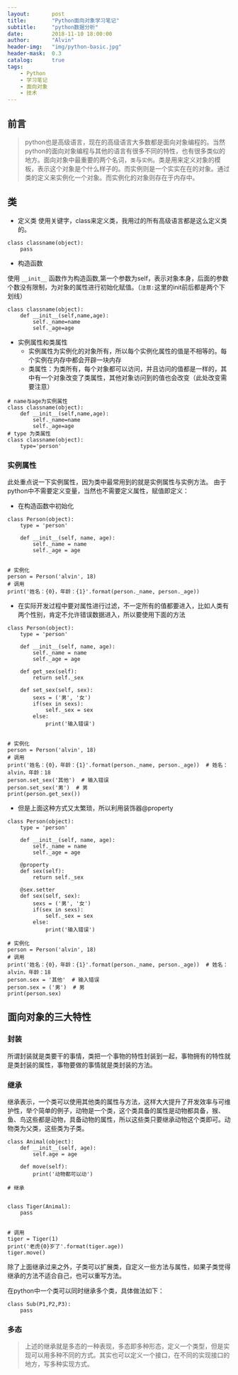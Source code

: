 ```yaml
---
layout:       post
title:        "Python面向对象学习笔记"
subtitle:     "python数据分析"
date:         2018-11-10 18:00:00
author:       "Alvin"
header-img:   "img/python-basic.jpg"
header-mask:  0.3
catalog:      true
tags:
    - Python
    - 学习笔记
    - 面向对象
    - 技术
---
```


## 前言
> python也是高级语言，现在的高级语言大多数都是面向对象编程的。当然python的面向对象编程与其他的语言有很多不同的特性，也有很多类似的地方。面向对象中最重要的两个名词，`类`与`实例`。类是用来定义对象的模板，表示这个对象是个什么样子的。而实例则是一个实实在在的对象。通过类的定义来实例化一个对象。而实例化的对象则存在于内存中。

## 类

* 定义类
使用关键字，class来定义类，我用过的所有高级语言都是这么定义类的。

```
class classname(object):
    pass
```
* 构造函数

使用 `__init__` 函数作为构造函数,第一个参数为self，表示对象本身，后面的参数个数没有限制，为对象的属性进行初始化赋值。（`注意:`这里的init前后都是两个下划线）

```
class classname(object):
    def __init__(self,name,age):
        self._name=name
        self._age=age
```
* 实例属性和类属性
    * 实例属性为实例化的对象所有，所以每个实例化属性的值是不相等的。每个实例在内存中都会开辟一块内存
    * 类属性：为类所有，每个对象都可以访问，并且访问的值都是一样的，其中有一个对象改变了类属性，其他对象访问到的值也会改变（此处改变需要注意）

```
# name与age为实例属性
class classname(object):
    def __init__(self,name,age):
        self._name=name
        self._age=age
# type 为类属性
class classname(object):
    type='person'
```
### 实例属性
此处重点说一下实例属性，因为类中最常用到的就是实例属性与实例方法。
由于python中不需要定义变量，当然也不需要定义属性，赋值即定义：
* 在构造函数中初始化

```
class Person(object):
    type = 'person'

    def __init__(self, name, age):
        self._name = name
        self._age = age


# 实例化
person = Person('alvin', 18)
# 调用
print('姓名：{0}，年龄：{1}'.format(person._name, person._age))
```
* 在实际开发过程中要对属性进行过滤，不一定所有的值都要进入，比如人类有两个性别，肯定不允许错误数据进入，所以要使用下面的方法

```
class Person(object):
    type = 'person'

    def __init__(self, name, age):
        self._name = name
        self._age = age

    def get_sex(self):
        return self._sex

    def set_sex(self, sex):
        sexs = ('男', '女')
        if(sex in sexs):
            self._sex = sex
        else:
            print('输入错误')


# 实例化
person = Person('alvin', 18)
# 调用
print('姓名：{0}，年龄：{1}'.format(person._name, person._age))  # 姓名：alvin，年龄：18
person.set_sex('其他')  # 输入错误
person.set_sex('男')  # 男
print(person.get_sex())
```

* 但是上面这种方式又太繁琐，所以利用装饰器@property

```
class Person(object):
    type = 'person'

    def __init__(self, name, age):
        self._name = name
        self._age = age

    @property
    def sex(self):
        return self._sex

    @sex.setter
    def sex(self, sex):
        sexs = ('男', '女')
        if(sex in sexs):
            self._sex = sex
        else:
            print('输入错误')

# 实例化
person = Person('alvin', 18)
# 调用
print('姓名：{0}，年龄：{1}'.format(person._name, person._age))  # 姓名：alvin，年龄：18
person.sex = '其他'  # 输入错误
person.sex = ('男')  # 男
print(person.sex)
```

## 面向对象的三大特性

### 封装

所谓封装就是类要干的事情，类把一个事物的特性封装到一起，事物拥有的特性就是类封装的属性，事物要做的事情就是类封装的方法。

### 继承

继承表示，一个类可以使用其他类的属性与方法，这样大大提升了开发效率与可维护性，举个简单的例子，动物是一个类，这个类具备的属性是动物都具备，猴、鱼、鸟这些都是动物，具备动物的属性，所以这些类只要继承动物这个类即可。动物类为父类，这些类为子类。

```
class Animal(object):
    def __init__(self, age):
        self.age = age

    def move(self):
        print('动物都可以动')

# 继承


class Tiger(Animal):
    pass


# 调用
tiger = Tiger(1)
print('老虎{0}岁了'.format(tiger.age))
tiger.move()
```
除了上面继承过来之外，子类可以扩展类，自定义一些方法与属性，如果子类觉得继承的方法不适合自己，也可以重写方法。

在python中一个类可以同时继承多个类，具体做法如下：

```
class Sub(P1,P2,P3):
    pass
```

### 多态

> 上述的继承就是多态的一种表现，多态即多种形态，定义一个类型，但是实现可以用多种不同的方式。其实也可以定义一个接口，在不同的实现接口的地方，写多种实现方式。